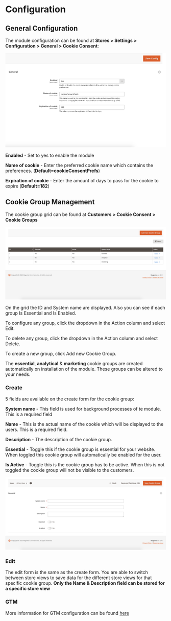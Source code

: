 # Configuration

## General Configuration

The module configuration can be found at **Stores > Settings > Configuration > General > Cookie Consent**:

![general-config](./assets/general_config.png "General Config")

**Enabled** - Set to yes to enable the module

**Name of cookie** - Enter the preferred cookie name which contains the preferences. (**Default=cookieConsentPrefs**)

**Expiration of cookie** - Enter the amount of days to pass for the cookie to expire (**Default=182**)

## Cookie Group Management

The cookie group grid can be found at **Customers > Cookie Consent > Cookie Groups**

![cookie-group-grid](./assets/cookie_group_grid.png "Cookie Group Grid")

On the grid the ID and System name are displayed. Also you can see if each group Is Essential and Is Enabled.

To configure any group, click the dropdown in the Action column and select Edit.

To delete any group, click the dropdown in the Action column and select Delete.

To create a new group, click Add new Cookie Group.

The **essential**, **analytical** & **marketing** cookie groups are created automatically on installation of the module. 
These groups can be altered to your needs.

### Create

5 fields are available on the create form for the cookie group:

**System name** - This field is used for background processes of te module. This is a required field

**Name** - This is the actual name of the cookie which will be displayed to the users. This is a required field.

**Description** - The description of the cookie group.

**Essential** - Toggle this if the cookie group is essential for your website. When toggled this cookie group
will automatically be enabled for the user.

**Is Active** - Toggle this is the cookie group has to be active. When this is not toggled the cookie group will not be
visible to the customers.

![cookie-group-create](./assets/cookie_group_create.png "Cookie Group Create")

### Edit

The edit form is the same as the create form. You are able to switch between store views to save data for the different
store views for that specific cookie group. **Only the Name & Description field can be stored for a specific store view**

### GTM

More information for GTM configuration can be found [here](./GTM.md)



